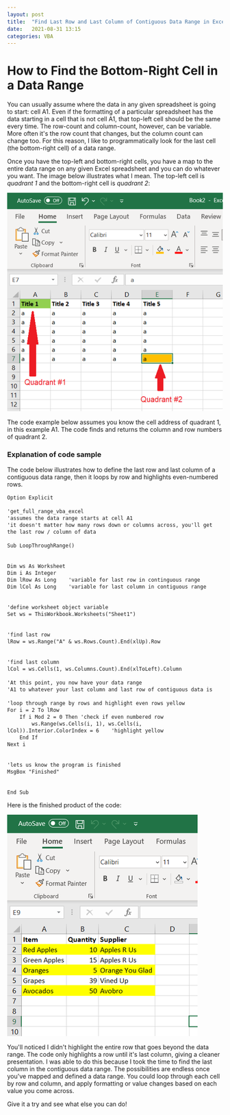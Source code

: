 ```yaml
---
layout: post
title:  "Find Last Row and Last Column of Contiguous Data Range in Excel"
date:   2021-08-31 13:15
categories: VBA
---
```


# How to Find the Bottom-Right Cell in a Data Range

You can usually assume where the data in any given spreadsheet is going to start: cell A1.  Even if the formatting of a particular spreadsheet has the data starting in a cell that is not cell A1, that top-left cell should be the same every time. The row-count and column-count, however, can be variable.  More often it's the row count that changes, but the column count can change too.  For this reason, I like to programmatically look for the last cell (the bottom-right cell) of a data range.  

Once you have the top-left and bottom-right cells, you have a map to the entire data range on any given Excel spreadsheet and you can do whatever you want.  The image below illustrates what I mean.  The top-left cell is *quadrant 1* and the bottom-right cell is *quadrant 2*: 

![Excel Contiguous Data Range](assets/images/get_full_range_vba_excel.png)


The code example below assumes you know the cell address of quadrant 1, in this example A1.  The code finds and returns the column and row numbers of quadrant 2. 

### Explanation of code sample

The code below illustrates how to define the last row and last column of a contiguous data range, then it loops by row and highlights even-numbered rows. 


```VBA
Option Explicit

'get_full_range_vba_excel
'assumes the data range starts at cell A1
'it doesn't matter how many rows down or columns across, you'll get the last row / column of data

Sub LoopThroughRange()


Dim ws As Worksheet
Dim i As Integer
Dim lRow As Long    'variable for last row in continguous range
Dim lCol As Long    'variable for last column in contiguous range


'define worksheet object variable
Set ws = ThisWorkbook.Worksheets("Sheet1")


'find last row
lRow = ws.Range("A" & ws.Rows.Count).End(xlUp).Row


'find last column
lCol = ws.Cells(1, ws.Columns.Count).End(xlToLeft).Column

'At this point, you now have your data range
'A1 to whatever your last column and last row of contiguous data is

'loop through range by rows and highlight even rows yellow
For i = 2 To lRow
    If i Mod 2 = 0 Then 'check if even numbered row
        ws.Range(ws.Cells(i, 1), ws.Cells(i, lCol)).Interior.ColorIndex = 6    'highlight yellow
    End If
Next i


'lets us know the program is finished
MsgBox "Finished"


End Sub
```

Here is the finished product of the code: 

![Even Numbered Rows Highlighted Contiguous Range Loop](/assets/images/find_data_range_highlight_even_rows.png)


You'll noticed I didn't highlight the entire row that goes beyond the data range.  The code only highlights a row until it's last column, giving a cleaner presentation. I was able to do this because I took the time to find the last column in the contiguous data range.  The possibilities are endless once you've mapped and defined a data range.  You could loop through each cell by row and column, and apply formatting or value changes based on each value you come across.  

Give it a try and see what else you can do!    